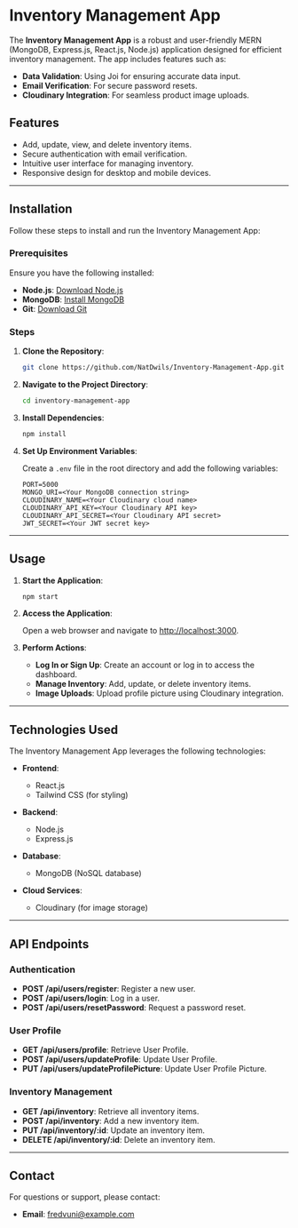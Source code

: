 # Inventory Management App

The **Inventory Management App** is a robust and user-friendly MERN (MongoDB, Express.js, React.js, Node.js) application designed for efficient inventory management. The app includes features such as:

- **Data Validation**: Using Joi for ensuring accurate data input.
- **Email Verification**: For secure password resets.
- **Cloudinary Integration**: For seamless product image uploads.

## Features

- Add, update, view, and delete inventory items.
- Secure authentication with email verification.
- Intuitive user interface for managing inventory.
- Responsive design for desktop and mobile devices.

---

## Installation

Follow these steps to install and run the Inventory Management App:

### Prerequisites

Ensure you have the following installed:

- **Node.js**: [Download Node.js](https://nodejs.org/)
- **MongoDB**: [Install MongoDB](https://www.mongodb.com/try/download/community)
- **Git**: [Download Git](https://git-scm.com/)

### Steps

1. **Clone the Repository**:

   ```bash
   git clone https://github.com/NatDwils/Inventory-Management-App.git
   ```

2. **Navigate to the Project Directory**:

   ```bash
   cd inventory-management-app
   ```

3. **Install Dependencies**:

   ```bash
   npm install
   ```

4. **Set Up Environment Variables**:
   
   Create a `.env` file in the root directory and add the following variables:
   
   ```env
   PORT=5000
   MONGO_URI=<Your MongoDB connection string>
   CLOUDINARY_NAME=<Your Cloudinary cloud name>
   CLOUDINARY_API_KEY=<Your Cloudinary API key>
   CLOUDINARY_API_SECRET=<Your Cloudinary API secret>
   JWT_SECRET=<Your JWT secret key>
   ```

---

## Usage

1. **Start the Application**:

   ```bash
   npm start
   ```

2. **Access the Application**:
   
   Open a web browser and navigate to [http://localhost:3000](http://localhost:3000).

3. **Perform Actions**:
   
   - **Log In or Sign Up**: Create an account or log in to access the dashboard.
   - **Manage Inventory**: Add, update, or delete inventory items.
   - **Image Uploads**: Upload profile picture using Cloudinary integration.

---

## Technologies Used

The Inventory Management App leverages the following technologies:

- **Frontend**:
  - React.js
  - Tailwind CSS (for styling)

- **Backend**:
  - Node.js
  - Express.js

- **Database**:
  - MongoDB (NoSQL database)

- **Cloud Services**:
  - Cloudinary (for image storage)

---

## API Endpoints

### Authentication

- **POST /api/users/register**: Register a new user.
- **POST /api/users/login**: Log in a user.
- **POST /api/users/resetPassword**: Request a password reset.

### User Profile 

- **GET /api/users/profile**: Retrieve User Profile.
- **POST /api/users/updateProfile**: Update User Profile.
- **PUT /api/users/updateProfilePicture**: Update User Profile Picture.

### Inventory Management

- **GET /api/inventory**: Retrieve all inventory items.
- **POST /api/inventory**: Add a new inventory item.
- **PUT /api/inventory/:id**: Update an inventory item.
- **DELETE /api/inventory/:id**: Delete an inventory item.

---

## Contact

For questions or support, please contact:
- **Email**: [fredvuni@example.com](mailto:ishikanimade56@gmail.com)

